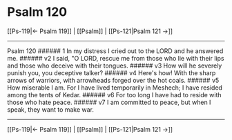 # Psalm 120

[[Ps-119|← Psalm 119]] | [[Psalm]] | [[Ps-121|Psalm 121 →]]
***

Psalm 120 ###### 1 In my distress I cried out to the LORD and he answered me. ###### v2 I said, "O LORD, rescue me from those who lie with their lips and those who deceive with their tongues. ###### v3 How will he severely punish you, you deceptive talker? ###### v4 Here's how! With the sharp arrows of warriors, with arrowheads forged over the hot coals. ###### v5 How miserable I am. For I have lived temporarily in Meshech; I have resided among the tents of Kedar. ###### v6 For too long I have had to reside with those who hate peace. ###### v7 I am committed to peace, but when I speak, they want to make war.

***
[[Ps-119|← Psalm 119]] | [[Psalm]] | [[Ps-121|Psalm 121 →]]
